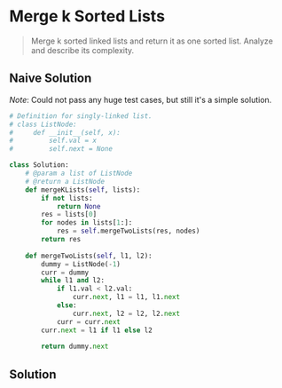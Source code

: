 Merge k Sorted Lists
=====================

> Merge k sorted linked lists and return it as one sorted list. Analyze and describe its complexity.

Naive Solution
---------------

*Note*: Could not pass any huge test cases, but still it's a simple solution.

```python
# Definition for singly-linked list.
# class ListNode:
#     def __init__(self, x):
#         self.val = x
#         self.next = None

class Solution:
    # @param a list of ListNode
    # @return a ListNode
    def mergeKLists(self, lists):
        if not lists:
            return None
        res = lists[0]
        for nodes in lists[1:]:
            res = self.mergeTwoLists(res, nodes)
        return res
    
    def mergeTwoLists(self, l1, l2):
        dummy = ListNode(-1)
        curr = dummy
        while l1 and l2:
            if l1.val < l2.val:
                curr.next, l1 = l1, l1.next
            else:
                curr.next, l2 = l2, l2.next
            curr = curr.next
        curr.next = l1 if l1 else l2
        
        return dummy.next
```

Solution
-----------

